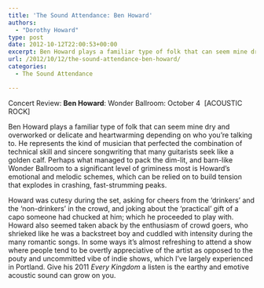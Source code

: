 ```yaml
---
title: 'The Sound Attendance: Ben Howard'
authors: 
  - "Dorothy Howard"
type: post
date: 2012-10-12T22:00:53+00:00
excerpt: Ben Howard plays a familiar type of folk that can seem mine dry and overworked or delicate and heartwarming depending on who you’re talking to.
url: /2012/10/12/the-sound-attendance-ben-howard/
categories:
  - The Sound Attendance

---
```

Concert Review: **Ben Howard**: Wonder Ballroom: October 4  [ACOUSTIC ROCK]

Ben Howard plays a familiar type of folk that can seem mine dry and overworked or delicate and heartwarming depending on who you’re talking to. He represents the kind of musician that perfected the combination of technical skill and sincere songwriting that many guitarists seek like a golden calf. Perhaps what managed to pack the dim-lit, and barn-like Wonder Ballroom to a significant level of griminess most is Howard’s emotional and melodic schemes, which can be relied on to build tension that explodes in crashing, fast-strumming peaks.

Howard was cutesy during the set, asking for cheers from the ‘drinkers’ and the ‘non-drinkers’ in the crowd, and joking about the ‘practical’ gift of a capo someone had chucked at him; which he proceeded to play with. Howard also seemed taken aback by the enthusiasm of crowd goers, who shrieked like he was a backstreet boy and cuddled with intensity during the many romantic songs. In some ways it’s almost refreshing to attend a show where people tend to be overtly appreciative of the artist as opposed to the pouty and uncommitted vibe of indie shows, which I’ve largely experienced in Portland. Give his 2011 _Every Kingdom_ a listen is the earthy and emotive acoustic sound can grow on you.